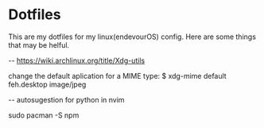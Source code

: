 # Dotfiles

This are my dotfiles for my linux(endevourOS) config. Here are some things that
may be helful.

-- https://wiki.archlinux.org/title/Xdg-utils

change the default aplication for a MIME type:
$ xdg-mime default feh.desktop image/jpeg

-- autosugestion for python in nvim

sudo pacman -S npm
